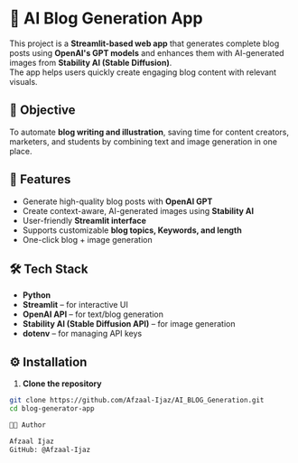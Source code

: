# 📝 AI Blog Generation App

This project is a **Streamlit-based web app** that generates complete blog posts using **OpenAI's GPT models** and enhances them with AI-generated images from **Stability AI (Stable Diffusion)**.  
The app helps users quickly create engaging blog content with relevant visuals.

## 🎯 Objective

To automate **blog writing and illustration**, saving time for content creators, marketers, and students by combining text and image generation in one place.

## 🚀 Features

- Generate high-quality blog posts with **OpenAI GPT**
- Create context-aware, AI-generated images using **Stability AI**
- User-friendly **Streamlit interface**
- Supports customizable **blog topics, Keywords, and length**
- One-click blog + image generation

## 🛠 Tech Stack

- **Python**
- **Streamlit** – for interactive UI
- **OpenAI API** – for text/blog generation
- **Stability AI (Stable Diffusion API)** – for image generation
- **dotenv** – for managing API keys


## ⚙️ Installation

1. **Clone the repository**

```bash
git clone https://github.com/Afzaal-Ijaz/AI_BLOG_Generation.git
cd blog-generator-app

👨‍💻 Author

Afzaal Ijaz
GitHub: @Afzaal-Ijaz





